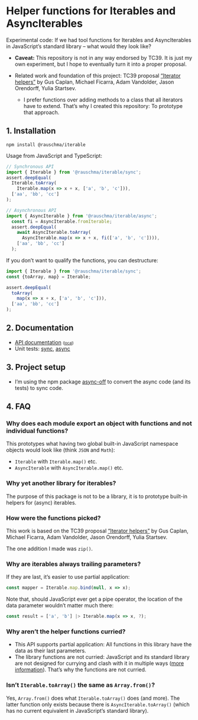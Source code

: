 # Helper functions for Iterables and AsyncIterables

Experimental code: If we had tool functions for Iterables and AsyncIterables in JavaScript’s standard library – what would they look like?

* **Caveat:** This repository is not in any way endorsed by TC39. It is just my own experiment, but I hope to eventually turn it into a proper proposal.

* Related work and foundation of this project: TC39 proposal [“Iterator helpers”](https://github.com/tc39/proposal-iterator-helpers) by Gus Caplan, Michael Ficarra, Adam Vandolder, Jason Orendorff, Yulia Startsev.

  * I prefer functions over adding methods to a class that all iterators have to extend. That’s why I created this repository: To prototype that approach.

## 1. Installation

```
npm install @rauschma/iterable
```

Usage from JavaScript and TypeScript:

```ts
// Synchronous API
import { Iterable } from '@rauschma/iterable/sync';
assert.deepEqual(
  Iterable.toArray(
    Iterable.map(x => x + x, ['a', 'b', 'c'])),
  ['aa', 'bb', 'cc']
);

// Asynchronous API
import { AsyncIterable } from '@rauschma/iterable/async';
  const fi = AsyncIterable.fromIterable;
  assert.deepEqual(
    await AsyncIterable.toArray(
      AsyncIterable.map(x => x + x, fi(['a', 'b', 'c']))),
    ['aa', 'bb', 'cc']
  );
```

If you don’t want to qualify the functions, you can destructure:

```ts
import { Iterable } from '@rauschma/iterable/sync';
const {toArray, map} = Iterable;

assert.deepEqual(
  toArray(
    map(x => x + x, ['a', 'b', 'c'])),
  ['aa', 'bb', 'cc']
);
```

## 2. Documentation

* [API documentation](http://rauschma.github.io/iterable/api/index.html) <span style="font-size: x-small">([local](api/index.html))</span>
* Unit tests: [sync](https://github.com/rauschma/iterable/tree/main/ts/test/sync), [async](https://github.com/rauschma/iterable/tree/main/ts/test/async)

## 3. Project setup

* I’m using the npm package [async-off](https://github.com/rauschma/async-off) to convert the async code (and its tests) to sync code.

## 4. FAQ

### Why does each module export an object with functions and not individual functions?

This prototypes what having two global built-in JavaScript namespace objects would look like (think `JSON` and `Math`):

* `Iterable` with `Iterable.map()` etc.
* `AsyncIterable` with `AsyncIterable.map()` etc.

### Why yet another library for iterables?

The purpose of this package is not to be a library, it is to prototype built-in helpers for (async) iterables.

### How were the functions picked?

This work is based on the TC39 proposal [“Iterator helpers”](https://github.com/tc39/proposal-iterator-helpers) by Gus Caplan, Michael Ficarra, Adam Vandolder, Jason Orendorff, Yulia Startsev.

The one addition I made was `zip()`.

### Why are iterables always trailing parameters?

If they are last, it’s easier to use partial application:

```js
const mapper = Iterable.map.bind(null, x => x);
```

Note that, should JavaScript ever get a pipe operator, the location of the data parameter wouldn’t matter much there:

```js
const result = ['a', 'b'] |> Iterable.map(x => x, ?);
```

### Why aren’t the helper functions curried?

* This API supports partial application: All functions in this library have the data as their last parameters.
* The library functions are not curried: JavaScript and its standard library are not designed for currying and clash with it in multiple ways ([more information](https://2ality.com/2017/11/currying-in-js.html#conflicts)). That’s why the functions are not curried.

### Isn’t `Iterable.toArray()` the same as `Array.from()`?

Yes, `Array.from()` does what `Iterable.toArray()` does (and more). The latter function only exists because there is `AsyncIterable.toArray()` (which has no current equivalent in JavaScript’s standard library).
